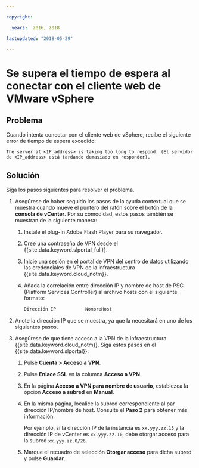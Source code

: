 ```yaml
---

copyright:

  years:  2016, 2018

lastupdated: "2018-05-29"

---
```


# Se supera el tiempo de espera al conectar con el cliente web de VMware vSphere

## Problema
Cuando intenta conectar con el cliente web de vSphere, recibe el siguiente error de tiempo de espera excedido:

`The server at <IP_address> is taking too long to respond. (El servidor de <IP_address> está tardando demasiado en responder).`

## Solución
Siga los pasos siguientes para resolver el problema.

1. Asegúrese de haber seguido los pasos de la ayuda contextual que se muestra cuando mueve el puntero del ratón sobre el botón de la **consola de vCenter**. Por su comodidad, estos pasos también se muestran de la siguiente manera:   
   1. Instale el plug-in Adobe Flash Player para su navegador.   
   2. Cree una contraseña de VPN desde el {{site.data.keyword.slportal_full}}.    
   3. Inicie una sesión en el portal de VPN del centro de datos utilizando las credenciales de VPN de la infraestructura {{site.data.keyword.cloud_notm}}.    
   4. Añada la correlación entre dirección IP y nombre de host de PSC (Platform Services Controller) al archivo hosts con el siguiente formato:

      ```javascript
      Dirección IP           NombreHost
      ```

2. Anote la dirección IP que se muestra, ya que la necesitará en uno de los siguientes pasos.
3. Asegúrese de que tiene acceso a la VPN de la infraestructura {{site.data.keyword.cloud_notm}}. Siga estos pasos en el {{site.data.keyword.slportal}}:
   1. Pulse **Cuenta > Acceso a VPN**.
   2. Pulse **Enlace SSL** en la columna **Acceso a VPN**.
   3. En la página **Acceso a VPN para nombre de usuario**, establezca la opción **Acceso a subred** en **Manual**.
   4. En la misma página, localice la subred correspondiente al par dirección IP/nombre de host. Consulte el **Paso 2** para obtener más información.    

      Por ejemplo, si la dirección IP de la instancia es `xx.yyy.zz.15` y la dirección IP de vCenter es `xx.yyy.zz.10`, debe otorgar acceso para la subred `xx.yyy.zz.0/26`.

   5. Marque el recuadro de selección **Otorgar acceso** para dicha subred y pulse **Guardar**.
